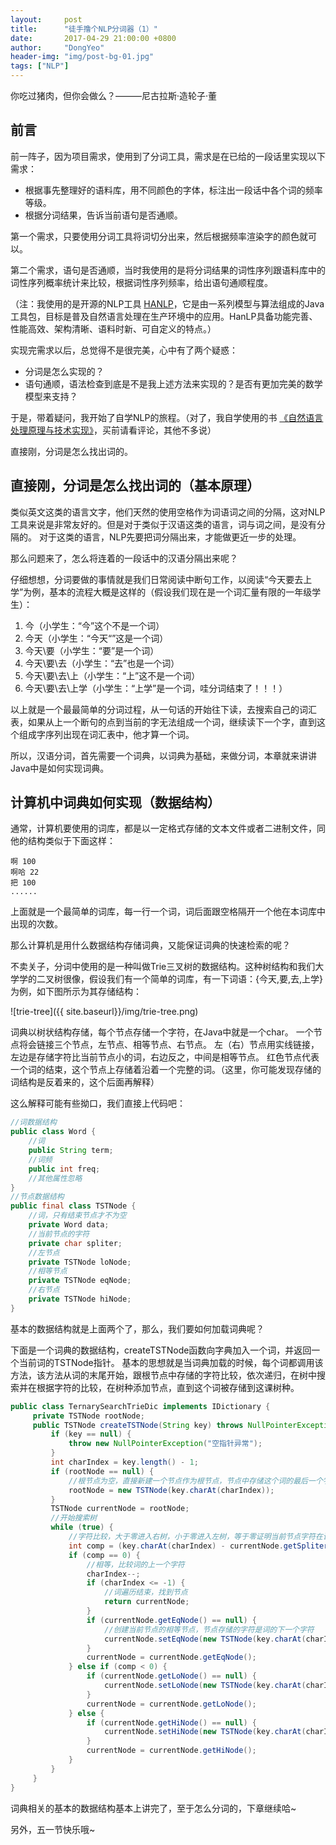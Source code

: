```yaml
---
layout:     post
title:      "徒手撸个NLP分词器（1）"
date:       2017-04-29 21:00:00 +0800
author:     "DongYeo"
header-img: "img/post-bg-01.jpg"
tags: ["NLP"]
---
```


 你吃过猪肉，但你会做么？———尼古拉斯·造轮子·董

## 前言

前一阵子，因为项目需求，使用到了分词工具，需求是在已给的一段话里实现以下需求：
    
   - 根据事先整理好的语料库，用不同颜色的字体，标注出一段话中各个词的频率等级。
   - 根据分词结果，告诉当前语句是否通顺。
   
第一个需求，只要使用分词工具将词切分出来，然后根据频率渲染字的颜色就可以。

第二个需求，语句是否通顺，当时我使用的是将分词结果的词性序列跟语料库中的词性序列概率统计来比较，根据词性序列频率，给出语句通顺程度。

（注：我使用的是开源的NLP工具 [HANLP](https://github.com/hankcs/HanLP)，它是由一系列模型与算法组成的Java工具包，目标是普及自然语言处理在生产环境中的应用。HanLP具备功能完善、性能高效、架构清晰、语料时新、可自定义的特点。）

实现完需求以后，总觉得不是很完美，心中有了两个疑惑：

- 分词是怎么实现的？
- 语句通顺，语法检查到底是不是我上述方法来实现的？是否有更加完美的数学模型来支持？

于是，带着疑问，我开始了自学NLP的旅程。（对了，我自学使用的书 [《自然语言处理原理与技术实现》](https://www.amazon.cn/%E5%9B%BE%E4%B9%A6/dp/B01G8JOUSO/ref=sr_1_5?ie=UTF8&qid=1493475144&sr=8-5&keywords=%E8%87%AA%E7%84%B6%E8%AF%AD%E8%A8%80%E5%A4%84%E7%90%86)，买前请看评论，其他不多说）

直接刚，分词是怎么找出词的。

## 直接刚，分词是怎么找出词的（基本原理）

类似英文这类的语言文字，他们天然的使用空格作为词语词之间的分隔，这对NLP工具来说是非常友好的。但是对于类似于汉语这类的语言，词与词之间，是没有分隔的。
对于这类的语言，NLP先要把词分隔出来，才能做更近一步的处理。

那么问题来了，怎么将连着的一段话中的汉语分隔出来呢？

仔细想想，分词要做的事情就是我们日常阅读中断句工作，以阅读“今天要去上学”为例，基本的流程大概是这样的（假设我们现在是一个词汇量有限的一年级学生）：

1. 今（小学生：“今”这个不是一个词）
2. 今天（小学生：“今天“”这是一个词）
3. 今天\要（小学生：“要”是一个词）
4. 今天\要\去（小学生：“去”也是一个词）
5. 今天\要\去\上（小学生：“上”这不是一个词）
6. 今天\要\去\上学（小学生：“上学”是一个词，哇分词结束了！！！）

以上就是一个最最简单的分词过程，从一句话的开始往下读，去搜索自己的词汇表，如果从上一个断句的点到当前的字无法组成一个词，继续读下一个字，直到这个组成字序列出现在词汇表中，他才算一个词。

所以，汉语分词，首先需要一个词典，以词典为基础，来做分词，本章就来讲讲Java中是如何实现词典。

## 计算机中词典如何实现（数据结构）

通常，计算机要使用的词库，都是以一定格式存储的文本文件或者二进制文件，同他的结构类似于下面这样：

    啊 100
    啊哈 22
    把 100
    ......
  
上面就是一个最简单的词库，每一行一个词，词后面跟空格隔开一个他在本词库中出现的次数。

那么计算机是用什么数据结构存储词典，又能保证词典的快速检索的呢？

不卖关子，分词中使用的是一种叫做Trie三叉树的数据结构。这种树结构和我们大学学的二叉树很像，假设我们有一个简单的词库，有一下词语：{今天,要,去,上学}为例，如下图所示为其存储结构：

![trie-tree]({{ site.baseurl}}/img/trie-tree.png)

词典以树状结构存储，每个节点存储一个字符，在Java中就是一个char。
一个节点将会链接三个节点，左节点、相等节点、右节点。
左（右）节点用实线链接，左边是存储字符比当前节点小的词，右边反之，中间是相等节点。
红色节点代表一个词的结束，这个节点上存储着沿着一个完整的词。（这里，你可能发现存储的词结构是反着来的，这个后面再解释）

这么解释可能有些拗口，我们直接上代码吧：

```java
//词数据结构
public class Word {
    //词
    public String term;
    //词频
    public int freq;
    //其他属性忽略
}
//节点数据结构
public final class TSTNode {
    //词，只有结束节点才不为空
    private Word data;
    //当前节点的字符
    private char spliter;
    //左节点
    private TSTNode loNode;
    //相等节点
    private TSTNode eqNode;
    //右节点
    private TSTNode hiNode;
}
```

基本的数据结构就是上面两个了，那么，我们要如何加载词典呢？

下面是一个词典的数据结构，createTSTNode函数向字典加入一个词，并返回一个当前词的TSTNode指针。
基本的思想就是当词典加载的时候，每个词都调用该方法，该方法从词的末尾开始，跟根节点中存储的字符比较，依次递归，在树中搜索并在根据字符的比较，在树种添加节点，直到这个词被存储到这课树种。

```java
public class TernarySearchTrieDic implements IDictionary {
     private TSTNode rootNode;
     public TSTNode createTSTNode(String key) throws NullPointerException, IllegalArgumentException {
         if (key == null) {
             throw new NullPointerException("空指针异常");
         }
         int charIndex = key.length() - 1;
         if (rootNode == null) {
             //根节点为空，直接新建一个节点作为根节点，节点中存储这个词的最后一个字符
             rootNode = new TSTNode(key.charAt(charIndex));
         }
         TSTNode currentNode = rootNode;
         //开始搜索树
         while (true) {
             //字符比较，大于零进入右树，小于零进入左树，等于零证明当前节点字符在该词的路径上
             int comp = (key.charAt(charIndex) - currentNode.getSpliter());
             if (comp == 0) {
                 //相等，比较词的上一个字符
                 charIndex--;
                 if (charIndex <= -1) {
                     //词遍历结束，找到节点
                     return currentNode;
                 }
                 if (currentNode.getEqNode() == null) {
                     //创建当前节点的相等节点，节点存储的字符是词的下一个字符
                     currentNode.setEqNode(new TSTNode(key.charAt(charIndex)));
                 }
                 currentNode = currentNode.getEqNode();
             } else if (comp < 0) {
                 if (currentNode.getLoNode() == null) {
                     currentNode.setLoNode(new TSTNode(key.charAt(charIndex)));
                 }
                 currentNode = currentNode.getLoNode();
             } else {
                 if (currentNode.getHiNode() == null) {
                     currentNode.setHiNode(new TSTNode(key.charAt(charIndex)));
                 }
                 currentNode = currentNode.getHiNode();
             }
         }
     }   
}
```


词典相关的基本的数据结构基本上讲完了，至于怎么分词的，下章继续哈~

另外，五一节快乐哦~




